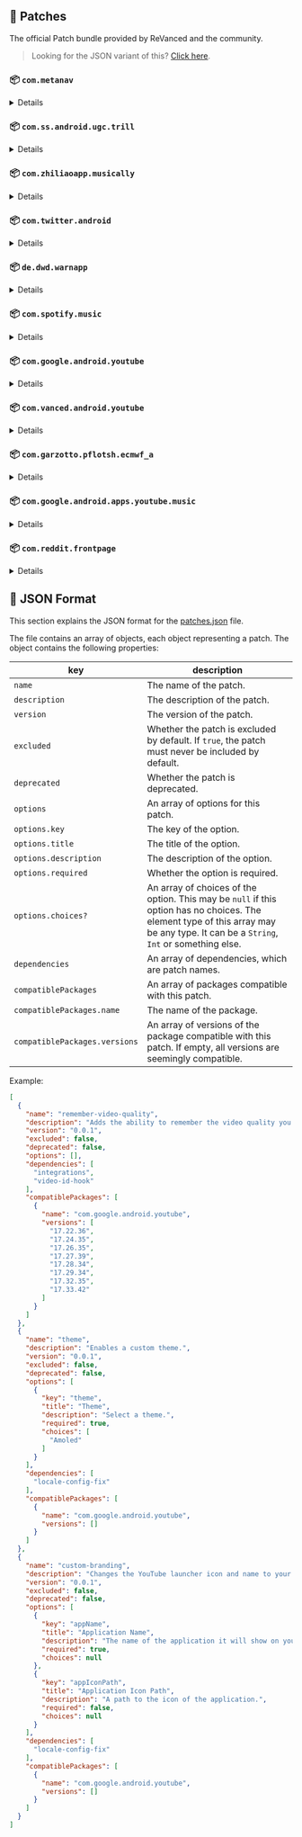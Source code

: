 ## 🧩 Patches

The official Patch bundle provided by ReVanced and the community.

> Looking for the JSON variant of this? [Click here](patches.json).

### 📦 `com.metanav`
<details>

| 💊 Patch | 📜 Description | 🏹 Target Version |
|:--------:|:--------------:|:-----------------:|
| `fix-scaling` | Scales the content properly. | 0.1.0 |
</details>

### 📦 `com.ss.android.ugc.trill`
<details>

| 💊 Patch | 📜 Description | 🏹 Target Version |
|:--------:|:--------------:|:-----------------:|
| `tiktok-ads` | Removes ads from TikTok. | all |
| `tiktok-speed` | Enables the playback speed option for all videos. | all |
| `tiktok-download` | Removes download restrictions and changes the default path to download to. | all |
| `tiktok-seekbar` | Show progress bar for all video. | all |
| `tiktok-settings` | Add settings menu to TikTok. | all |
| `tiktok-force-login` | Do not force login. | all |
| `tiktok-feed-filter` | Filters tiktok videos: removing ads, removing livestreams. | all |
</details>

### 📦 `com.zhiliaoapp.musically`
<details>

| 💊 Patch | 📜 Description | 🏹 Target Version |
|:--------:|:--------------:|:-----------------:|
| `tiktok-ads` | Removes ads from TikTok. | all |
| `tiktok-speed` | Enables the playback speed option for all videos. | all |
| `tiktok-download` | Removes download restrictions and changes the default path to download to. | all |
| `tiktok-seekbar` | Show progress bar for all video. | all |
| `tiktok-settings` | Add settings menu to TikTok. | all |
| `tiktok-force-login` | Do not force login. | all |
| `tiktok-feed-filter` | Filters tiktok videos: removing ads, removing livestreams. | all |
</details>

### 📦 `com.twitter.android`
<details>

| 💊 Patch | 📜 Description | 🏹 Target Version |
|:--------:|:--------------:|:-----------------:|
| `timeline-ads` | Removes ads from the Twitter timeline. | all |
| `dynamic-color` | Replaces the default Twitter Blue with the users Material You palette. | all |
| `monochrome-icon` | Adds a monochrome icon. | all |
</details>

### 📦 `de.dwd.warnapp`
<details>

| 💊 Patch | 📜 Description | 🏹 Target Version |
|:--------:|:--------------:|:-----------------:|
| `promo-code-unlock` | Disables the validation of promo code. Any code will work to unlock all features. | all |
</details>

### 📦 `com.spotify.music`
<details>

| 💊 Patch | 📜 Description | 🏹 Target Version |
|:--------:|:--------------:|:-----------------:|
| `spotify-theme` | Applies a custom theme. | all |
| `disable-capture-restriction` | Allows capturing Spotify's audio output while screen sharing or screen recording. | all |
| `hide-premium-navbar` | Removes the premium tab from the navbar. | all |
</details>

### 📦 `com.google.android.youtube`
<details>

| 💊 Patch | 📜 Description | 🏹 Target Version |
|:--------:|:--------------:|:-----------------:|
| `hide-crowdfunding-box` | Hides the crowdfunding box between the player and video description. | 17.36.37 |
| `hide-time-and-seekbar` | Hides progress bar and time counter on videos. | 17.36.37 |
| `hide-video-buttons` | Adds options to hide action buttons under a video. | 17.36.37 |
| `enable-wide-searchbar` | Replaces the search icon with a wide search bar. This will hide the YouTube logo when active. | 17.36.37 |
| `hide-captions-button` | Hides the captions button on video player. | 17.36.37 |
| `hide-shorts-button` | Hides the shorts button on the navigation bar. | 17.36.37 |
| `hide-create-button` | Hides the create button in the navigation bar. | 17.36.37 |
| `disable-startup-shorts-player` | Disables playing YouTube Shorts when launching YouTube. | 17.36.37 |
| `hide-cast-button` | Hides the cast button in the video player. | all |
| `sponsorblock` | Integrate SponsorBlock. | 17.36.37 |
| `hide-autoplay-button` | Hides the autoplay button in the video player. | 17.36.37 |
| `hide-album-cards` | Hides the album cards below the artist description. | 17.36.37 |
| `disable-auto-player-popup-panels` | Disable automatic popup panels (playlist or live chat) on video player. | 17.36.37 |
| `disable-auto-captions` | Disable forced captions from being automatically enabled. | 17.36.37 |
| `disable-fullscreen-panels` | Disables video description and comments panel in fullscreen view. | 17.36.37 |
| `hide-artist-card` | Hides the artist card below the searchbar. | 17.36.37 |
| `return-youtube-dislike` | Shows the dislike count of videos using the Return YouTube Dislike API. | 17.36.37 |
| `theme` | Applies a custom theme. | all |
| `hide-email-address` | Hides the email address in the account switcher. | 17.36.37 |
| `tablet-mini-player` | Enables the tablet mini player layout. | 17.36.37 |
| `hide-watermark` | Hides creator's watermarks on videos. | 17.36.37 |
| `hide-my-mix` | Removes mix playlists from the feed. | 17.40.41 |
| `custom-branding` | Changes the YouTube launcher icon and name to your choice (defaults to ReVanced). | all |
| `premium-heading` | Shows premium branding on the home screen. | all |
| `old-quality-layout` | Enables the original quality flyout menu. | 17.36.37 |
| `general-ads` | Removes general ads. | 17.36.37 |
| `video-ads` | Removes ads in the video player. | 17.36.37 |
| `hide-infocard-suggestions` | Hides infocards in videos. | 17.36.37 |
| `swipe-controls` | Adds volume and brightness swipe controls. | 17.36.37 |
| `downloads` | Enables downloading music and videos from YouTube. | 17.36.37 |
| `seekbar-tapping` | Enables tap-to-seek on the seekbar of the video player. | 17.36.37 |
| `settings` | Adds settings for ReVanced to YouTube. | all |
| `microg-support` | Allows YouTube ReVanced to run without root and under a different package name with Vanced MicroG. | 17.36.37 |
| `custom-video-buffer` | Lets you change the buffers of videos. | 17.36.37 |
| `client-spoof` | Spoofs the YouTube or Vanced client to prevent playback issues. | all |
| `always-autorepeat` | Always repeats the playing video again. | 17.36.37 |
| `enable-debugging` | Enables app debugging by patching the manifest file. | all |
| `remember-video-quality` | Adds the ability to remember the video quality you chose in the video quality flyout. | 17.36.37 |
| `minimized-playback` | Enables minimized and background playback. | 17.36.37 |
| `custom-playback-speed` | Adds more video playback speed options. | 17.36.37 |
| `hdr-auto-brightness` | Makes the brightness of HDR videos follow the system default. | 17.36.37 |
</details>

### 📦 `com.vanced.android.youtube`
<details>

| 💊 Patch | 📜 Description | 🏹 Target Version |
|:--------:|:--------------:|:-----------------:|
| `client-spoof` | Spoofs the YouTube or Vanced client to prevent playback issues. | all |
</details>

### 📦 `com.garzotto.pflotsh.ecmwf_a`
<details>

| 💊 Patch | 📜 Description | 🏹 Target Version |
|:--------:|:--------------:|:-----------------:|
| `pflotsh-ecmwf-subscription-unlock` | Unlocks all subscription features. | 3.5.4 |
</details>

### 📦 `com.google.android.apps.youtube.music`
<details>

| 💊 Patch | 📜 Description | 🏹 Target Version |
|:--------:|:--------------:|:-----------------:|
| `tasteBuilder-remover` | Removes the "Tell us which artists you like" card from the home screen. | 5.29.52 |
| `hide-get-premium` | Removes all "Get Premium" evidences from the avatar menu. | 5.29.52 |
| `minimized-playback-music` | Enables minimized playback on Kids music. | 5.29.52 |
| `compact-header` | Hides the music category bar at the top of the homepage. | 5.29.52 |
| `upgrade-button-remover` | Removes the upgrade tab from the pivot bar. | 5.29.52 |
| `music-video-ads` | Removes ads in the music player. | 5.29.52 |
| `background-play` | Enables playing music in the background. | 5.29.52 |
| `exclusive-audio-playback` | Enables the option to play music without video. | 5.29.52 |
| `codecs-unlock` | Adds more audio codec options. The new audio codecs usually result in better audio quality. | 5.29.52 |
| `music-microg-support` | Allows YouTube Music ReVanced to run without root and under a different package name. | 5.29.52 |
</details>

### 📦 `com.reddit.frontpage`
<details>

| 💊 Patch | 📜 Description | 🏹 Target Version |
|:--------:|:--------------:|:-----------------:|
| `premium-icon-reddit` | Unlocks premium Reddit app icons. | all |
| `general-reddit-ads` | Removes general ads from the Reddit frontpage and subreddits. | all |
</details>



## 📝 JSON Format

This section explains the JSON format for the [patches.json](patches.json) file.

The file contains an array of objects, each object representing a patch. The object contains the following properties:

| key                           | description                                                                                                                                                                           |
|-------------------------------|---------------------------------------------------------------------------------------------------------------------------------------------------------------------------------------|
| `name`                        | The name of the patch.                                                                                                                                                                |
| `description`                 | The description of the patch.                                                                                                                                                         |
| `version`                     | The version of the patch.                                                                                                                                                             |
| `excluded`                    | Whether the patch is excluded by default. If `true`, the patch must never be included by default.                                                                                     |
| `deprecated`                  | Whether the patch is deprecated.                                                                                                                                                      |
| `options`                     | An array of options for this patch.                                                                                                                                                   |
| `options.key`                 | The key of the option.                                                                                                                                                                |
| `options.title`               | The title of the option.                                                                                                                                                              |
| `options.description`         | The description of the option.                                                                                                                                                        |
| `options.required`            | Whether the option is required.                                                                                                                                                       |
| `options.choices?`            | An array of choices of the option. This may be `null` if this option has no choices. The element type of this array may be any type. It can be a `String`, `Int` or something else.   |
| `dependencies`                | An array of dependencies, which are patch names.                                                                                                                                      |
| `compatiblePackages`          | An array of packages compatible with this patch.                                                                                                                                      |
| `compatiblePackages.name`     | The name of the package.                                                                                                                                                              |
| `compatiblePackages.versions` | An array of versions of the package compatible with this patch. If empty, all versions are seemingly compatible.                                                                      |

Example:

```json
[
  {
    "name": "remember-video-quality",
    "description": "Adds the ability to remember the video quality you chose in the video quality flyout.",
    "version": "0.0.1",
    "excluded": false,
    "deprecated": false,
    "options": [],
    "dependencies": [
      "integrations",
      "video-id-hook"
    ],
    "compatiblePackages": [
      {
        "name": "com.google.android.youtube",
        "versions": [
          "17.22.36",
          "17.24.35",
          "17.26.35",
          "17.27.39",
          "17.28.34",
          "17.29.34",
          "17.32.35",
          "17.33.42"
        ]
      }
    ]
  },
  {
    "name": "theme",
    "description": "Enables a custom theme.",
    "version": "0.0.1",
    "excluded": false,
    "deprecated": false,
    "options": [
      {
        "key": "theme",
        "title": "Theme",
        "description": "Select a theme.",
        "required": true,
        "choices": [
          "Amoled"
        ]
      }
    ],
    "dependencies": [
      "locale-config-fix"
    ],
    "compatiblePackages": [
      {
        "name": "com.google.android.youtube",
        "versions": []
      }
    ]
  },
  {
    "name": "custom-branding",
    "description": "Changes the YouTube launcher icon and name to your choice (defaults to ReVanced).",
    "version": "0.0.1",
    "excluded": false,
    "deprecated": false,
    "options": [
      {
        "key": "appName",
        "title": "Application Name",
        "description": "The name of the application it will show on your home screen.",
        "required": true,
        "choices": null
      },
      {
        "key": "appIconPath",
        "title": "Application Icon Path",
        "description": "A path to the icon of the application.",
        "required": false,
        "choices": null
      }
    ],
    "dependencies": [
      "locale-config-fix"
    ],
    "compatiblePackages": [
      {
        "name": "com.google.android.youtube",
        "versions": []
      }
    ]
  }
]
```
